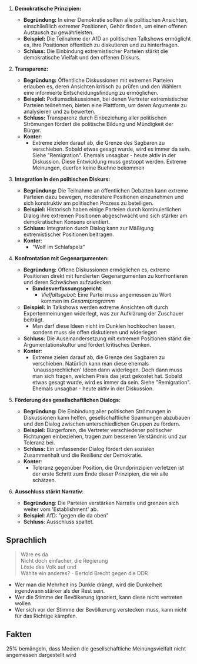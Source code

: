 1. **Demokratische Prinzipien:**
   - **Begründung:** In einer Demokratie sollten alle politischen Ansichten, einschließlich extremer Positionen, Gehör finden, um einen offenen Austausch zu gewährleisten.
   - **Beispiel:** Die Teilnahme der AfD an politischen Talkshows ermöglicht es, ihre Positionen öffentlich zu diskutieren und zu hinterfragen.
   - **Schluss:** Die Einbindung extremistischer Parteien stärkt die demokratische Vielfalt und den offenen Diskurs.

2. **Transparenz:**
   - **Begründung:** Öffentliche Diskussionen mit extremen Parteien erlauben es, deren Ansichten kritisch zu prüfen und den Wählern eine informierte Entscheidungsfindung zu ermöglichen.
   - **Beispiel:** Podiumsdiskussionen, bei denen Vertreter extremistischer Parteien teilnehmen, bieten eine Plattform, um deren Argumente zu analysieren und zu bewerten.
   - **Schluss:** Transparenz durch Einbeziehung aller politischen Strömungen fördert die politische Bildung und Mündigkeit der Bürger.
   - **Konter**:
	   - Extreme zielen darauf ab, die Grenze des Sagbaren zu verschieben. Sobald etwas gesagt wurde, wird es immer da sein. Siehe "Remigration". Ehemals unsagbar - heute aktiv in der Diskussion. Diese Entwicklung muss gestoppt werden. Extreme Meinungen, duerfen keine Buehne bekommen

3. **Integration in den politischen Diskurs:**
   - **Begründung:** Die Teilnahme an öffentlichen Debatten kann extreme Parteien dazu bewegen, moderatere Positionen einzunehmen und sich konstruktiv am politischen Prozess zu beteiligen.
   - **Beispiel:** Historisch haben einige Parteien durch kontinuierlichen Dialog ihre extremen Positionen abgeschwächt und sich stärker am demokratischen Konsens orientiert.
   - **Schluss:** Integration durch Dialog kann zur Mäßigung extremistischer Positionen beitragen.
   - **Konter**:
	   - "Wolf im Schlafspelz"

4. **Konfrontation mit Gegenargumenten:**
   - **Begründung:** Offene Diskussionen ermöglichen es, extreme Positionen direkt mit fundierten Gegenargumenten zu konfrontieren und deren Schwächen aufzudecken.
		- **Bundesverfassungsgericht**:
			- *Vielfaltsgebot*: Eine Partei muss angemessen zu Wort kommen im *Gesamtprogramm*
   - **Beispiel:** In Talkshows werden extreme Ansichten oft durch Expertenmeinungen widerlegt, was zur Aufklärung der Zuschauer beiträgt.
	   - Man darf diese Ideen nicht im Dunklen hochkochen lassen, sondern muss sie offen diskutieren und widerlegen
   - **Schluss:** Die Auseinandersetzung mit extremen Positionen stärkt die Argumentationskultur und fördert kritisches Denken.
   - **Konter**:
	   - Extreme zielen darauf ab, die Grenze des Sagbaren zu verschieben. Natürlich kann man diese ehemals 'unaussprechlichen' Ideen dann widerlegen. Doch dann muss man sich fragen, welchen Preis das jetzt gekostet hat. Sobald etwas gesagt wurde, wird es immer da sein. Siehe "Remigration". Ehemals unsagbar - heute aktiv in der Diskussion.

6. **Förderung des gesellschaftlichen Dialogs:**
   - **Begründung:** Die Einbindung aller politischen Strömungen in Diskussionen kann helfen, gesellschaftliche Spannungen abzubauen und den Dialog zwischen unterschiedlichen Gruppen zu fördern.
   - **Beispiel:** Bürgerforen, die Vertreter verschiedener politischer Richtungen einbeziehen, tragen zum besseren Verständnis und zur Toleranz bei.
   - **Schluss:** Ein umfassender Dialog fördert den sozialen Zusammenhalt und die Resilienz der Demokratie.
   - **Konter**:
	   - Toleranz gegenüber Position, die Grundprinzipien verletzen ist der erste Schritt zum Ende dieser Prinzipien, die wir alle schätzen.

7. **Ausschluss stärkt Narrativ**:
	- **Begründung**: Die Parteien verstärken Narrativ und grenzen sich weiter vom 'Establishment' ab.
	- **Beispiel**: AfD: "gegen die da oben"
	- **Schluss**: Ausschluss spaltet.

## Sprachlich
>Wäre es da  
Nicht doch einfacher, die Regierung  
Löste das Volk auf und  
Wählte ein anderes? - Bertold Brecht gegen die DDR
- Wer man die Mehrheit ins Dunkle drängt, wird die Dunkelheit irgendwann stärker als der Rest sein.
- Wer die Stimme der Bevölkerung ignoriert, kann diese nicht vertreten wollen
- Wer sich vor der Stimme der Bevölkerung verstecken muss, kann nicht für das Richtige kämpfen.
## Fakten
25% bemängeln, dass Medien die gesellschaftliche Meinungsvielfalt nicht angemessen dargestellt wird